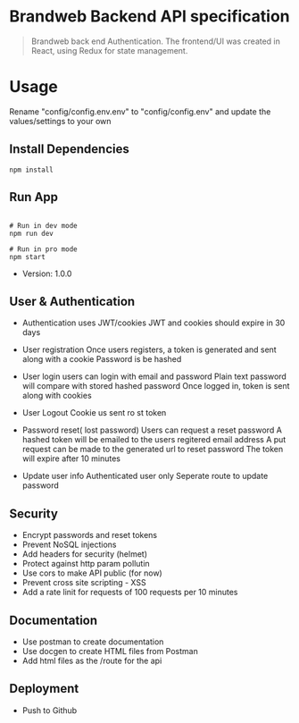 # Brandweb Backend API specification

> Brandweb back end Authentication. The frontend/UI was created in React, using Redux for state management.

# Usage

Rename "config/config.env.env" to "config/config.env" and update the values/settings to your own

## Install Dependencies

```
npm install
```

## Run App

```

# Run in dev mode
npm run dev

# Run in pro mode
npm start
```

- Version: 1.0.0

## User & Authentication

- Authentication uses JWT/cookies
  JWT and cookies should expire in 30 days
- User registration
  Once users registers, a token is generated and sent along with a cookie
  Password is be hashed

- User login
  users can login with email and password
  Plain text password will compare with stored hashed password
  Once logged in, token is sent along with cookies

- User Logout
  Cookie us sent ro st token

- Password reset( lost password)
  Users can request a reset password
  A hashed token will be emailed to the users regitered email address
  A put request can be made to the generated url to reset password
  The token will expire after 10 minutes

- Update user info
  Authenticated user only
  Seperate route to update password

## Security

- Encrypt passwords and reset tokens
- Prevent NoSQL injections
- Add headers for security (helmet)
- Protect against http param pollutin
- Use cors to make API public (for now)
- Prevent cross site scripting - XSS
- Add a rate linit for requests of 100 requests per 10 minutes

## Documentation

- Use postman to create documentation
- Use docgen to create HTML files from Postman
- Add html files as the /route for the api

## Deployment

- Push to Github
